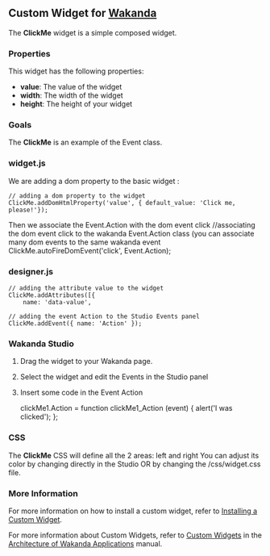 ## Custom Widget for [Wakanda](http://wakanda.org)The __ClickMe__ widget is a simple composed widget.  ### PropertiesThis widget has the following properties: * __value__: The value of the widget* __width__: The width of the widget* __height__: The height of your widget### GoalsThe __ClickMe__ is an example of the Event class. ### widget.jsWe are adding a dom property to the basic widget :	// adding a dom property to the widget 	ClickMe.addDomHtmlProperty('value', { default_value: 'Click me, please!'});Then we associate the Event.Action with the dom event click  	//associating the dom event click to the wakanda Event.Action class (you can associate many dom events to the same wakanda event 	ClickMe.autoFireDomEvent('click', Event.Action);### designer.js		// adding the attribute value to the widget     ClickMe.addAttributes([{        name: 'data-value',	// adding the event Action to the Studio Events panel    ClickMe.addEvent({ name: 'Action' });### Wakanda Studio1. Drag the widget to your Wakanda page. 2. Select the widget and edit the Events in the Studio panel3. Insert some code in the Event Action	clickMe1.Action = function clickMe1_Action (event)	{		alert('I was clicked');	};### CSSThe __ClickMe__ CSS will define all the 2 areas:  left and right You can adjust its color by changing directly in the Studio OR by changing the /css/widget.css file.  ### More InformationFor more information on how to install a custom widget, refer to [Installing a Custom Widget](http://doc.wakanda.org/WakandaStudio0/help/Title/en/page3869.html#1027761).For more information about Custom Widgets, refer to [Custom Widgets](http://doc.wakanda.org/Wakanda0.v5/help/Title/en/page3863.html "Custom Widgets") in the [Architecture of Wakanda Applications](http://doc.wakanda.org/Wakanda0.v5/help/Title/en/page3844.html "Architecture of Wakanda Applications") manual.